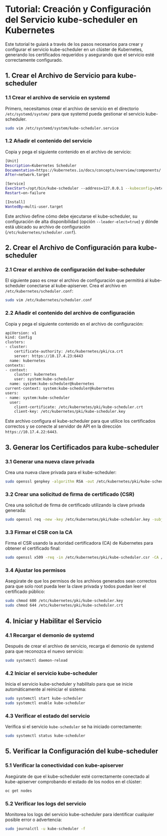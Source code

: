 # Tutorial: Creación y Configuración del Servicio kube-scheduler en Kubernetes

Este tutorial te guiará a través de los pasos necesarios para crear y configurar el servicio kube-scheduler en un clúster de Kubernetes, generando los certificados requeridos y asegurando que el servicio esté correctamente configurado.

## 1. Crear el Archivo de Servicio para kube-scheduler

### 1.1 Crear el archivo de servicio en systemd

Primero, necesitamos crear el archivo de servicio en el directorio `/etc/systemd/system/` para que systemd pueda gestionar el servicio kube-scheduler.

```bash
sudo vim /etc/systemd/system/kube-scheduler.service
```


### 1.2 Añadir el contenido del servicio

Copia y pega el siguiente contenido en el archivo de servicio:

```bash
[Unit]
Description=Kubernetes Scheduler
Documentation=https://kubernetes.io/docs/concepts/overview/components/
After=network.target

[Service]
ExecStart=/opt/bin/kube-scheduler --address=127.0.0.1 --kubeconfig=/etc/kubernetes/scheduler.conf --leader-elect=true --v=2
Restart=on-failure

[Install]
WantedBy=multi-user.target
```

Este archivo define cómo debe ejecutarse el kube-scheduler, su configuración de alta disponibilidad (opción `--leader-elect=true`) y dónde está ubicado su archivo de configuración (`/etc/kubernetes/scheduler.conf`).



## 2. Crear el Archivo de Configuración para kube-scheduler

### 2.1 Crear el archivo de configuración del kube-scheduler

El siguiente paso es crear el archivo de configuración que permitirá al kube-scheduler conectarse al kube-apiserver. Crea el archivo en `/etc/kubernetes/scheduler.conf`:


```bash
sudo vim /etc/kubernetes/scheduler.conf
```

### 2.2 Añadir el contenido del archivo de configuración

Copia y pega el siguiente contenido en el archivo de configuración:

```bash
apiVersion: v1
kind: Config
clusters:
- cluster:
    certificate-authority: /etc/kubernetes/pki/ca.crt
    server: https://10.17.4.23:6443
  name: kubernetes
contexts:
- context:
    cluster: kubernetes
    user: system:kube-scheduler
  name: system:kube-scheduler@kubernetes
current-context: system:kube-scheduler@kubernetes
users:
- name: system:kube-scheduler
  user:
    client-certificate: /etc/kubernetes/pki/kube-scheduler.crt
    client-key: /etc/kubernetes/pki/kube-scheduler.key
```

Este archivo configura el kube-scheduler para que utilice los certificados correctos y se conecte al servidor de API en la dirección `https://10.17.4.22:6443`.


## 3. Generar los Certificados para kube-scheduler

### 3.1 Generar una nueva clave privada

Crea una nueva clave privada para el kube-scheduler:

```bash
sudo openssl genpkey -algorithm RSA -out /etc/kubernetes/pki/kube-scheduler.key -pkeyopt rsa_keygen_bits:2048
```

### 3.2 Crear una solicitud de firma de certificado (CSR)

Crea una solicitud de firma de certificado utilizando la clave privada generada:

```bash
sudo openssl req -new -key /etc/kubernetes/pki/kube-scheduler.key -subj "/CN=system:kube-scheduler" -out /etc/kubernetes/pki/kube-scheduler.csr
```

### 3.3 Firmar el CSR con la CA

Firma el CSR usando la autoridad certificadora (CA) de Kubernetes para obtener el certificado final:


```bash
sudo openssl x509 -req -in /etc/kubernetes/pki/kube-scheduler.csr -CA /etc/kubernetes/pki/ca.crt -CAkey /etc/kubernetes/pki/ca.key -CAcreateserial -out /etc/kubernetes/pki/kube-scheduler.crt -days 365
```

### 3.4 Ajustar los permisos

Asegúrate de que los permisos de los archivos generados sean correctos para que solo root pueda leer la clave privada y todos puedan leer el certificado público:

```bash
sudo chmod 600 /etc/kubernetes/pki/kube-scheduler.key
sudo chmod 644 /etc/kubernetes/pki/kube-scheduler.crt
```

## 4. Iniciar y Habilitar el Servicio

### 4.1 Recargar el demonio de systemd

Después de crear el archivo de servicio, recarga el demonio de systemd para que reconozca el nuevo servicio:

```bash
sudo systemctl daemon-reload
```

### 4.2 Iniciar el servicio kube-scheduler

Inicia el servicio kube-scheduler y habilítalo para que se inicie automáticamente al reiniciar el sistema:
  
```bash
sudo systemctl start kube-scheduler
sudo systemctl enable kube-scheduler
```

### 4.3 Verificar el estado del servicio

Verifica si el servicio `kube-scheduler` se ha iniciado correctamente:

```bash
sudo systemctl status kube-scheduler
```

## 5. Verificar la Configuración del kube-scheduler

### 5.1 Verificar la conectividad con kube-apiserver

Asegúrate de que el kube-scheduler esté correctamente conectado al kube-apiserver comprobando el estado de los nodos en el clúster:
  
```bash
oc get nodes
```
### 5.2 Verificar los logs del servicio

Monitorea los logs del servicio kube-scheduler para identificar cualquier posible error o advertencia:

```bash
sudo journalctl -u kube-scheduler -f
```
